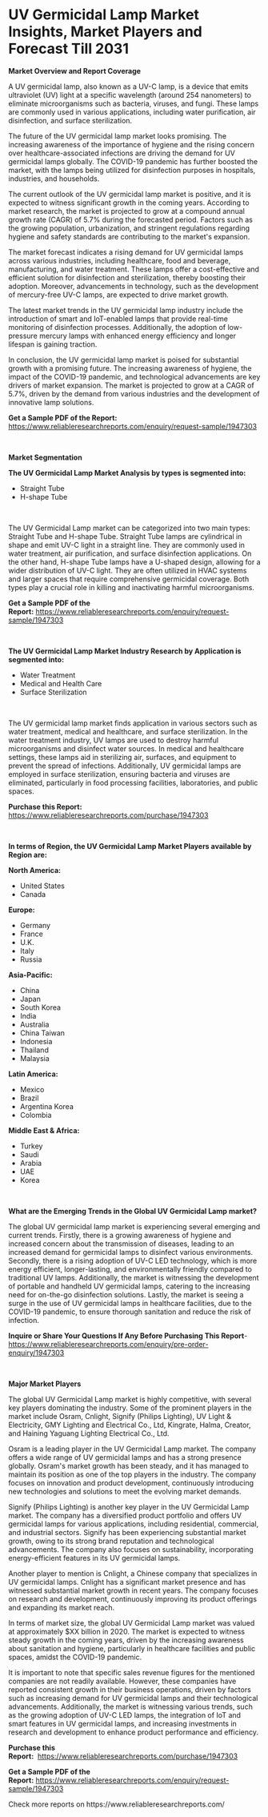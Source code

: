 <p><h1>UV Germicidal Lamp Market Insights, Market Players and Forecast Till 2031</h1></p><p><strong>Market Overview and Report Coverage</strong></p>
<p><p>A UV germicidal lamp, also known as a UV-C lamp, is a device that emits ultraviolet (UV) light at a specific wavelength (around 254 nanometers) to eliminate microorganisms such as bacteria, viruses, and fungi. These lamps are commonly used in various applications, including water purification, air disinfection, and surface sterilization.</p><p>The future of the UV germicidal lamp market looks promising. The increasing awareness of the importance of hygiene and the rising concern over healthcare-associated infections are driving the demand for UV germicidal lamps globally. The COVID-19 pandemic has further boosted the market, with the lamps being utilized for disinfection purposes in hospitals, industries, and households.</p><p>The current outlook of the UV germicidal lamp market is positive, and it is expected to witness significant growth in the coming years. According to market research, the market is projected to grow at a compound annual growth rate (CAGR) of 5.7% during the forecasted period. Factors such as the growing population, urbanization, and stringent regulations regarding hygiene and safety standards are contributing to the market's expansion.</p><p>The market forecast indicates a rising demand for UV germicidal lamps across various industries, including healthcare, food and beverage, manufacturing, and water treatment. These lamps offer a cost-effective and efficient solution for disinfection and sterilization, thereby boosting their adoption. Moreover, advancements in technology, such as the development of mercury-free UV-C lamps, are expected to drive market growth.</p><p>The latest market trends in the UV germicidal lamp industry include the introduction of smart and IoT-enabled lamps that provide real-time monitoring of disinfection processes. Additionally, the adoption of low-pressure mercury lamps with enhanced energy efficiency and longer lifespan is gaining traction.</p><p>In conclusion, the UV germicidal lamp market is poised for substantial growth with a promising future. The increasing awareness of hygiene, the impact of the COVID-19 pandemic, and technological advancements are key drivers of market expansion. The market is projected to grow at a CAGR of 5.7%, driven by the demand from various industries and the development of innovative lamp solutions.</p></p>
<p><strong>Get a Sample PDF of the Report:</strong> <a href="https://www.reliableresearchreports.com/enquiry/request-sample/1947303">https://www.reliableresearchreports.com/enquiry/request-sample/1947303</a></p>
<p>&nbsp;</p>
<p><strong>Market Segmentation</strong></p>
<p><strong>The UV Germicidal Lamp Market Analysis by types is segmented into:</strong></p>
<p><ul><li>Straight Tube</li><li>H-shape Tube</li></ul></p>
<p>&nbsp;</p>
<p><p>The UV Germicidal Lamp market can be categorized into two main types: Straight Tube and H-shape Tube. Straight Tube lamps are cylindrical in shape and emit UV-C light in a straight line. They are commonly used in water treatment, air purification, and surface disinfection applications. On the other hand, H-shape Tube lamps have a U-shaped design, allowing for a wider distribution of UV-C light. They are often utilized in HVAC systems and larger spaces that require comprehensive germicidal coverage. Both types play a crucial role in killing and inactivating harmful microorganisms.</p></p>
<p><strong>Get a Sample PDF of the Report:</strong>&nbsp;<a href="https://www.reliableresearchreports.com/enquiry/request-sample/1947303">https://www.reliableresearchreports.com/enquiry/request-sample/1947303</a></p>
<p>&nbsp;</p>
<p><strong>The UV Germicidal Lamp Market Industry Research by Application is segmented into:</strong></p>
<p><ul><li>Water Treatment</li><li>Medical and Health Care</li><li>Surface Sterilization</li></ul></p>
<p>&nbsp;</p>
<p><p>The UV germicidal lamp market finds application in various sectors such as water treatment, medical and healthcare, and surface sterilization. In the water treatment industry, UV lamps are used to destroy harmful microorganisms and disinfect water sources. In medical and healthcare settings, these lamps aid in sterilizing air, surfaces, and equipment to prevent the spread of infections. Additionally, UV germicidal lamps are employed in surface sterilization, ensuring bacteria and viruses are eliminated, particularly in food processing facilities, laboratories, and public spaces.</p></p>
<p><strong>Purchase this Report:</strong>&nbsp; <a href="https://www.reliableresearchreports.com/purchase/1947303">https://www.reliableresearchreports.com/purchase/1947303</a></p>
<p>&nbsp;</p>
<p><strong>In terms of Region, the UV Germicidal Lamp Market Players available by Region are:</strong></p>
<p>
    <p> <strong> North America: </strong>
        <ul>
            <li>United States</li>
            <li>Canada</li>
        </ul>
        </p> 
    <p> <strong> Europe: </strong>
        <ul>
            <li>Germany</li>
            <li>France</li>
            <li>U.K.</li>
            <li>Italy</li>
            <li>Russia</li>
        </ul>
        </p> 
    <p> <strong> Asia-Pacific: </strong>
        <ul>
            <li>China</li>
            <li>Japan</li>
            <li>South Korea</li>
            <li>India</li>
            <li>Australia</li>
            <li>China Taiwan</li>
            <li>Indonesia</li>
            <li>Thailand</li>
            <li>Malaysia</li>
        </ul>
        </p> 
    <p> <strong> Latin America: </strong>
        <ul>
            <li>Mexico</li>
            <li>Brazil</li>
            <li>Argentina Korea</li>
            <li>Colombia</li>
        </ul>
        </p> 
    <p> <strong> Middle East & Africa: </strong>
        <ul>
            <li>Turkey</li>
            <li>Saudi</li>
            <li>Arabia</li>
            <li>UAE</li>
            <li>Korea</li>
        </ul>
    </p>
    </p>
<p>&nbsp;</p>
<p><strong>What are the Emerging Trends in the Global UV Germicidal Lamp market?</strong></p>
<p><p>The global UV germicidal lamp market is experiencing several emerging and current trends. Firstly, there is a growing awareness of hygiene and increased concern about the transmission of diseases, leading to an increased demand for germicidal lamps to disinfect various environments. Secondly, there is a rising adoption of UV-C LED technology, which is more energy efficient, longer-lasting, and environmentally friendly compared to traditional UV lamps. Additionally, the market is witnessing the development of portable and handheld UV germicidal lamps, catering to the increasing need for on-the-go disinfection solutions. Lastly, the market is seeing a surge in the use of UV germicidal lamps in healthcare facilities, due to the COVID-19 pandemic, to ensure thorough sanitation and reduce the risk of infection.</p></p>
<p><strong>Inquire or Share Your Questions If Any Before Purchasing This Report</strong>- <a href="https://www.reliableresearchreports.com/enquiry/pre-order-enquiry/1947303">https://www.reliableresearchreports.com/enquiry/pre-order-enquiry/1947303</a></p>
<p>&nbsp;</p>
<p><strong>Major Market Players</strong></p>
<p><p>The global UV Germicidal Lamp market is highly competitive, with several key players dominating the industry. Some of the prominent players in the market include Osram, Cnlight, Signify (Philips Lighting), UV Light & Electricity, GMY Lighting and Electrical Co., Ltd, Kingrate, Halma, Creator, and Haining Yaguang Lighting Electrical Co., Ltd.</p><p>Osram is a leading player in the UV Germicidal Lamp market. The company offers a wide range of UV germicidal lamps and has a strong presence globally. Osram's market growth has been steady, and it has managed to maintain its position as one of the top players in the industry. The company focuses on innovation and product development, continuously introducing new technologies and solutions to meet the evolving market demands.</p><p>Signify (Philips Lighting) is another key player in the UV Germicidal Lamp market. The company has a diversified product portfolio and offers UV germicidal lamps for various applications, including residential, commercial, and industrial sectors. Signify has been experiencing substantial market growth, owing to its strong brand reputation and technological advancements. The company also focuses on sustainability, incorporating energy-efficient features in its UV germicidal lamps.</p><p>Another player to mention is Cnlight, a Chinese company that specializes in UV germicidal lamps. Cnlight has a significant market presence and has witnessed substantial market growth in recent years. The company focuses on research and development, continuously improving its product offerings and expanding its market reach.</p><p>In terms of market size, the global UV Germicidal Lamp market was valued at approximately $XX billion in 2020. The market is expected to witness steady growth in the coming years, driven by the increasing awareness about sanitation and hygiene, particularly in healthcare facilities and public spaces, amidst the COVID-19 pandemic.</p><p>It is important to note that specific sales revenue figures for the mentioned companies are not readily available. However, these companies have reported consistent growth in their business operations, driven by factors such as increasing demand for UV germicidal lamps and their technological advancements. Additionally, the market is witnessing various trends, such as the growing adoption of UV-C LED lamps, the integration of IoT and smart features in UV germicidal lamps, and increasing investments in research and development to enhance product performance and efficiency.</p></p>
<p><strong>Purchase this Report:</strong>&nbsp;&nbsp;<a href="https://www.reliableresearchreports.com/purchase/1947303">https://www.reliableresearchreports.com/purchase/1947303</a></p>
<p></p>
<p><strong>Get a Sample PDF of the Report:</strong>&nbsp;<a href="https://www.reliableresearchreports.com/enquiry/request-sample/1947303">https://www.reliableresearchreports.com/enquiry/request-sample/1947303</a></p>
<p>Check more reports on https://www.reliableresearchreports.com/</p>